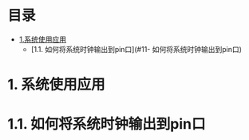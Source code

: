 # 目录
* [1.系统使用应用](#1-系统使用应用)
  * [1.1. 如何将系统时钟输出到pin口](#11- 如何将系统时钟输出到pin口)


# 1. 系统使用应用
# 1.1. 如何将系统时钟输出到pin口

